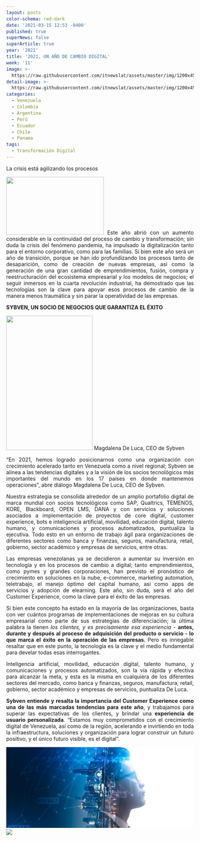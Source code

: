 ```yaml
---
layout: posts
color-schema: red-dark
date: '2021-03-15 12:53 -0400'
published: true
superNews: false
superArticle: true
year: '2021'
title: '2021, UN AÑO DE CAMBIO DIGITAL'
week: '11'
image: >-
  https://raw.githubusercontent.com/itnewslat/assets/master/img/1200x450/Psysbase.jpg
detail-image: >-
  https://raw.githubusercontent.com/itnewslat/assets/master/img/1200x450/Psysbase.jpg
categories:
  - Venezuela
  - Colombia
  - Argentina
  - Perú
  - Ecuador
  - Chile
  - Panama
tags:
  - Transformación Digital
---
```

<p style="text-align: justify;">La crisis está agilizando los procesos</p>

<p style="text-align: justify;"><img class="alignleft" src="https://tynmedia.com/tynmag/wp-content/uploads/sites/3/2021/01/transformacion-digital-2.jpg" alt="" width="262" height="155" /> Este año abrió con un aumento considerable en la continuidad del proceso de cambio y transformación; sin duda la crisis del fenómeno pandemia, ha impulsado la digitalización tanto para el entorno corporativo, como para las familias. Si bien este año será un año de transición, porque se han ido profundizando los procesos tanto de desaparición, como de creación de nuevas empresas, así como la generación de una gran cantidad de emprendimientos, fusión, compra y reestructuración del ecosistema empresarial y los modelos de negocios; el seguir inmersos en la cuarta revolución industrial, ha demostrado que las tecnologías son la clave para apoyar esos procesos de cambio de la manera menos traumática y sin parar la operatividad de las empresas.</p>

<p style="text-align: justify;"><strong>SYBVEN, UN SOCIO DE NEGOCIOS QUE GARANTIZA EL ÉXITO</strong></p>


<img src="https://i1.wp.com/ipsperiodista.org/wp-content/uploads/2020/06/magdalena.jpg?fit=694%2C1080" alt="" width="232" height="361" /> Magdalena De Luca, CEO de Sybven

<p style="text-align: justify;">“En 2021, hemos logrado posicionarnos como una organización con crecimiento acelerado tanto en Venezuela como a nivel regional; Sybven se alinea a las tendencias digitales y a la visión de los socios tecnológicos más importantes del mundo en los 17 países en donde mantenemos operaciones”, abre diálogo Magdalena De Luca, CEO de Sybven.</p>
<p style="text-align: justify;">Nuestra estrategia se consolida alrededor de un amplio portafolio digital de marca mundial con socios tecnológicos como SAP, Qualtrics, TEMENOS, KORE, Blackboard, OPEN LMS, DANA y con servicios y soluciones asociados a implementación de proyectos de core digital, customer experience, bots e inteligencia artificial, movilidad, educación digital, talento humano, y comunicaciones y procesos automatizados, puntualiza la ejecutiva. Todo esto en un entorno de trabajo ágil para organizaciones de diferentes sectores como banca y finanzas, seguros, manufactura, retail, gobierno, sector académico y empresas de servicios, entre otras.</p>
<p style="text-align: justify;">Las empresas venezolanas ya se decidieron a aumentar su inversión en tecnología y en los procesos de cambio a digital; tanto emprendimientos, como pymes y grandes corporaciones, han previsto el pronóstico de crecimiento en soluciones en la nube, e-commerce, marketing automation, teletrabajo, el manejo óptimo del capital humano, así como apps de servicios y adopción de elearning. Este año, sin duda, será el año del Customer Experience, como la clave para el éxito de las empresas.</p>
<p style="text-align: justify;">Si bien este concepto ha estado en la mayoría de las organizaciones, basta con ver cuántos programas de implementaciones de mejoras en su cultura empresarial como parte de sus estrategias de diferenciación; la última palabra la tienen <em>los clientes, y es precisamente esa experiencia - </em><strong>antes, durante y después al proceso de adquisición del producto o servicio - lo que marca el éxito en la operación de las empresas. </strong>Pero es innegable resaltar que en este punto, la tecnología es la clave y el medio fundamental para develar todas esas interrogantes.</p>
<p style="text-align: justify;">Inteligencia artificial, movilidad, educación digital, talento humano, y comunicaciones y procesos automatizados, son la vía rápida y efectiva para alcanzar la meta, y esta es la misma en cualquiera de los diferentes sectores del mercado, como banca y finanzas, seguros, manufactura, retail, gobierno, sector académico y empresas de servicios, puntualiza De Luca.</p>
<p style="text-align: justify;"><strong>Sybven entiende y resalta la importancia del Customer Experience como una de las más marcadas tendencias para este año</strong>, y trabajamos para superar las expectativas de los clientes, y brindar una<strong> experiencia de usuario personalizada</strong>. “Estamos muy comprometidos con el crecimiento digital de Venezuela, así como de la región, acelerando e invirtiendo en toda la infraestructura, soluciones y organización para lograr construir un futuro positivo, y el único futuro visible, es el digital”.</p>

<img class="alignnone" src="https://raw.githubusercontent.com/itnewslat/assets/master/img/1200x450/Psysbase.jpg" alt="" width="540" height="217" />


<img src="https://tracker.metricool.com/c3po.jpg?hash=56f88a41e39ab42c063cc51676587a04"/>
